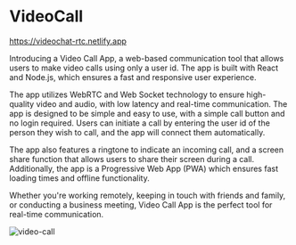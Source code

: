 # VideoCall
https://videochat-rtc.netlify.app

Introducing a Video Call App, a web-based communication tool that allows users to make video calls using only a user id. The app is built with React and Node.js, which ensures a fast and responsive user experience.

The app utilizes WebRTC and Web Socket technology to ensure high-quality video and audio, with low latency and real-time communication. The app is designed to be simple and easy to use, with a simple call button and no login required. Users can initiate a call by entering the user id of the person they wish to call, and the app will connect them automatically.

The app also features a ringtone to indicate an incoming call, and a screen share function that allows users to share their screen during a call. Additionally, the app is a Progressive Web App (PWA) which ensures fast loading times and offline functionality.

Whether you're working remotely, keeping in touch with friends and family, or conducting a business meeting, Video Call App is the perfect tool for real-time communication.

![video-call](https://drive.google.com/uc?export=view&id=1QrAWErwfNLbDBZ0JNV58vaL7iOXZ_32t)
